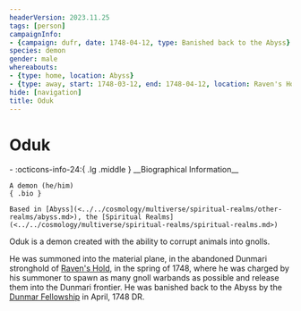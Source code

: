 ```yaml
---
headerVersion: 2023.11.25
tags: [person]
campaignInfo:
- {campaign: dufr, date: 1748-04-12, type: Banished back to the Abyss}
species: demon
gender: male
whereabouts:
- {type: home, location: Abyss}
- {type: away, start: 1748-03-12, end: 1748-04-12, location: Raven's Hold}
hide: [navigation]
title: Oduk
---
```

# Oduk
<div class="grid cards ext-narrow-margin ext-one-column" markdown>
- :octicons-info-24:{ .lg .middle } __Biographical Information__

    A demon (he/him)  
    { .bio }

    Based in [Abyss](<../../cosmology/multiverse/spiritual-realms/other-realms/abyss.md>), the [Spiritual Realms](<../../cosmology/multiverse/spiritual-realms/spiritual-realms.md>)
</div>



Oduk is a demon created with the ability to corrupt animals into gnolls. 




He was summoned into the material plane, in the abandoned Dunmari stronghold of [Raven's Hold](<../../gazetteer/greater-dunmar/dunmari-basin/raven-s-hold.md>), in the spring of 1748, where he was charged by his summoner to spawn as many gnoll warbands as possible and release them into the Dunmari frontier. He was banished back to the Abyss by the [Dunmar Fellowship](<../pcs/dunmar-fellowship/dunmar-fellowship.md>) in April, 1748 DR. 



